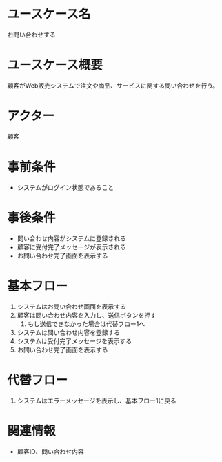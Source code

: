 # ユースケース名
お問い合わせする

# ユースケース概要
顧客がWeb販売システムで注文や商品、サービスに関する問い合わせを行う。

# アクター
顧客

# 事前条件
- システムがログイン状態であること

# 事後条件
- 問い合わせ内容がシステムに登録される
- 顧客に受付完了メッセージが表示される
- お問い合わせ完了画面を表示する

# 基本フロー
1. システムはお問い合わせ画面を表示する
2. 顧客は問い合わせ内容を入力し、送信ボタンを押す
   1. もし送信できなかった場合は代替フロー1へ
3. システムは問い合わせ内容を登録する
4. システムは受付完了メッセージを表示する
5. お問い合わせ完了画面を表示する

# 代替フロー
1. システムはエラーメッセージを表示し、基本フロー1に戻る

# 関連情報
- 顧客ID、問い合わせ内容
